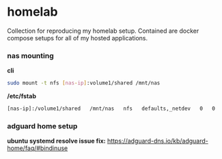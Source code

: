 # homelab
Collection for reproducing my homelab setup. Contained are docker compose setups for all of my hosted applications.


### nas mounting

**cli**
```bash
sudo mount -t nfs [nas-ip]:volume1/shared /mnt/nas
```

**/etc/fstab**
```bash
[nas-ip]:/volume1/shared   /mnt/nas   nfs   defaults,_netdev   0   0
```

### adguard home setup
**ubuntu systemd resolve issue fix:**
https://adguard-dns.io/kb/adguard-home/faq/#bindinuse